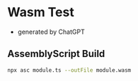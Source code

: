 # Wasm Test

- generated by ChatGPT

## AssemblyScript Build

```bash
npx asc module.ts --outFile module.wasm
```
